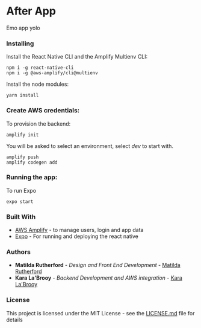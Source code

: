 # After App

Emo app yolo

### Installing

Install the React Native CLI and the Amplify Multienv CLI:

```
npm i -g react-native-cli
npm i -g @aws-amplify/cli@multienv
```

Install the node modules:

```
yarn install
```

### Create AWS credentials:

To provision the backend:

```
amplify init
```

You will be asked to select an environment, select _dev_ to start with.

```
amplify push
amplify codegen add
```

### Running the app:

To run Expo

```
expo start
```

### Built With

- [AWS Amplify](https://aws-amplify.github.io/) - to manage users, login and app data
- [Expo](https://expo.io/) - For running and deploying the react native

### Authors

- **Matilda Rutherford** - _Design and Front End Development_ - [Matilda Rutherford](https://github.com/matildarutherford)
- **Kara La'Brooy** - _Backend Development and AWS integration_ - [Kara La'Brooy](https://github.com/klabrooy)

### License

This project is licensed under the MIT License - see the [LICENSE.md](LICENSE.md) file for details
